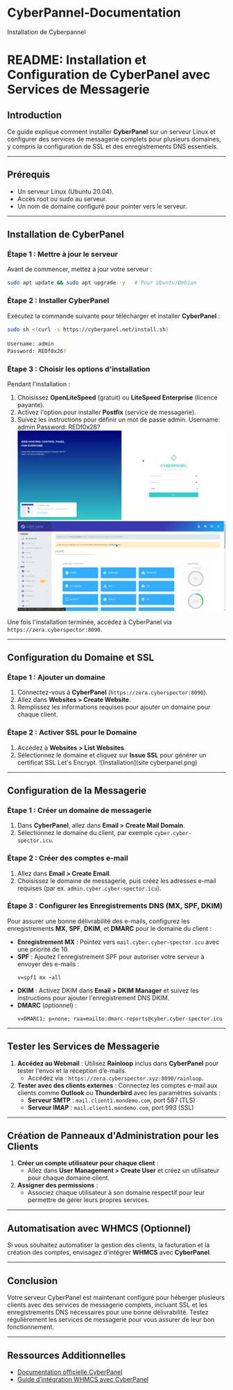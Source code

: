 # CyberPannel-Documentation
Installation de Cyberpannel

# README: Installation et Configuration de CyberPanel avec Services de Messagerie

## Introduction
Ce guide explique comment installer **CyberPanel** sur un serveur Linux et configurer des services de messagerie complets pour plusieurs domaines, y compris la configuration de SSL et des enregistrements DNS essentiels.

---

## Prérequis
- Un serveur Linux (Ubuntu 20.04).
- Accès root ou sudo au serveur.
- Un nom de domaine configuré pour pointer vers le serveur.

---

## Installation de CyberPanel

### Étape 1 : Mettre à jour le serveur
Avant de commencer, mettez à jour votre serveur :
```bash
sudo apt update && sudo apt upgrade -y   # Pour Ubuntu/Debian
```


### Étape 2 : Installer CyberPanel
Exécutez la commande suivante pour télécharger et installer **CyberPanel** :
```bash
sudo sh <(curl -s https://cyberpanel.net/install.sh)

Username: admin
Password: REDf0x26?
```

### Étape 3 : Choisir les options d'installation
Pendant l'installation :
1. Choisissez **OpenLiteSpeed** (gratuit) ou **LiteSpeed Enterprise** (licence payante).
2. Activez l'option pour installer **Postfix** (service de messagerie).
3. Suivez les instructions pour définir un mot de passe admin.
Username: admin
Password: REDf0x26?
   ![Installation](cyberpa.png)
   ![Installation](cyberpanel.png)

Une fois l'installation terminée, accédez à CyberPanel via `https://zera.cyberspector:8090`.

---

## Configuration du Domaine et SSL

### Étape 1 : Ajouter un domaine
1. Connectez-vous à **CyberPanel** (`https://zera.cyberspector:8090`).
2. Allez dans **Websites > Create Website**.
3. Remplissez les informations requises pour ajouter un domaine  pour chaque client.

### Étape 2 : Activer SSL pour le Domaine
1. Accédez à **Websites > List Websites**.
2. Sélectionnez le domaine et cliquez sur **Issue SSL** pour générer un certificat SSL Let's Encrypt.
![Installation](site cyberpanel.png)
---

## Configuration de la Messagerie

### Étape 1 : Créer un domaine de messagerie
1. Dans **CyberPanel**, allez dans **Email > Create Mail Domain**.
2. Sélectionnez le domaine du client, par exemple `cyber.cyber-spector.icu`.

### Étape 2 : Créer des comptes e-mail
1. Allez dans **Email > Create Email**.
2. Choisissez le domaine de messagerie, puis créez les adresses e-mail requises (par ex. `admin.cyber.cyber-spector.icu`).

### Étape 3 : Configurer les Enregistrements DNS (MX, SPF, DKIM)
Pour assurer une bonne délivrabilité des e-mails, configurez les enregistrements **MX**, **SPF**, **DKIM**, et **DMARC** pour le domaine du client :

- **Enregistrement MX** : Pointez vers `mail.cyber.cyber-spector.icu` avec une priorité de 10.
- **SPF** : Ajoutez l'enregistrement SPF pour autoriser votre serveur à envoyer des e-mails :
  ```
  v=spf1 mx ~all
  ```
- **DKIM** : Activez DKIM dans **Email > DKIM Manager** et suivez les instructions pour ajouter l'enregistrement DNS DKIM.
- **DMARC** (optionnel) :
  ```
  v=DMARC1; p=none; rua=mailto:dmarc-reports@cyber.cyber-spector.icu
  ```

---

## Tester les Services de Messagerie

1. **Accédez au Webmail** : Utilisez **Rainloop** inclus dans **CyberPanel** pour tester l'envoi et la réception d’e-mails.
   - Accédez via : `https://zera.cyberspector.xyz:8090/rainloop`.
2. **Tester avec des clients externes** : Connectez les comptes e-mail aux clients comme **Outlook** ou **Thunderbird** avec les paramètres suivants :
   - **Serveur SMTP** : `mail.client1.mondemo.com`, port 587 (TLS)
   - **Serveur IMAP** : `mail.client1.mondemo.com`, port 993 (SSL)

---

## Création de Panneaux d'Administration pour les Clients

1. **Créer un compte utilisateur pour chaque client** :
   - Allez dans **User Management > Create User** et créez un utilisateur pour chaque domaine client.
2. **Assigner des permissions** :
   - Associez chaque utilisateur à son domaine respectif pour leur permettre de gérer leurs propres services.

---

## Automatisation avec WHMCS (Optionnel)

Si vous souhaitez automatiser la gestion des clients, la facturation et la création des comptes, envisagez d’intégrer **WHMCS** avec **CyberPanel**.

---

## Conclusion

Votre serveur CyberPanel est maintenant configuré pour héberger plusieurs clients avec des services de messagerie complets, incluant SSL et les enregistrements DNS nécessaires pour une bonne délivrabilité. Testez régulièrement les services de messagerie pour vous assurer de leur bon fonctionnement.

--- 

## Ressources Additionnelles
- [Documentation officielle CyberPanel](https://cyberpanel.net/docs/)
- [Guide d’intégration WHMCS avec CyberPanel](https://cyberpanel.net/docs/whmcs-integration/)
